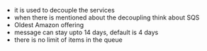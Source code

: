 - it is used to decouple the services
- when there is mentioned about the decoupling think about SQS
- Oldest Amazon offering
- message can stay upto 14 days, default is 4 days
- there is no limit of items in the queue